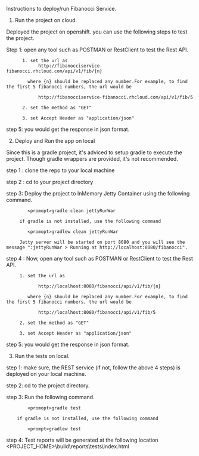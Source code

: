 
Instructions to deploy/run Fibanocci Service.

1. Run the project on cloud.
  
 Deployed the project on openshift. you can use the following steps  to test the project.
  
 Step 1: open any tool such as POSTMAN or RestClient to test the Rest API.
 
          1. set the url as 
          		http://fibanocciservice-fibanocci.rhcloud.com/api/v1/fib/{n}  
          		
          	where {n} should be replaced any number.For example, to find the first 5 fibanocci numbers, the url would be 
          	
          		http://fibanocciservice-fibanocci.rhcloud.com/api/v1/fib/5
          		
          2. set the method as "GET"
          
          3. set Accept Header as "application/json"
          
 step 5: you would get the response in json format.
 
2. Deploy and Run the app on local 


Since this is a gradle project, it's adviced to setup gradle to execute the project. Though gradle wrappers are provided, it's not recommended.

step 1 : clone the repo to your local machine

step 2 : cd to your project directory

step 3:  Deploy the project to InMemory Jetty Container using the following command.
         
         	<promopt>gradle clean jettyRunWar
         	
         if gradle is not installed, use the following command
         	
         	<promopt>gradlew clean jettyRunWar
         
         Jetty server will be started on port 8080 and you will see the message ":jettyRunWar > Running at http://localhost:8080/fibanocci".
         
step 4 : Now, open any tool such as POSTMAN or RestClient to test the Rest API.
         
         1. set the url as 
         
         		http://localhost:8080/fibanocci/api/v1/fib/{n}  
         		
         	where {n} should be replaced any number.For example, to find the first 5 fibanocci numbers, the url would be 
         	
         		http://localhost:8080/fibanocci/api/v1/fib/5
         
         2. set the method as "GET"
         
         3. set Accept Header as "application/json"
         
step 5: you would get the response in json format.


3. Run the tests on local.
 
step 1: make sure, the REST service (if not, follow the above 4 steps) is deployed on your local machine.

step 2: cd to the project directory.

step 3: Run the following command.

        	<promopt>gradle test
        	
        if gradle is not installed, use the following command
        	
        	<prompt>gradlew test
        	
step 4: Test reports will be generated at the following location  <PROJECT_HOME>\build\reports\tests\index.html
        